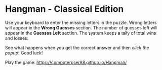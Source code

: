 # Hangman - Classical Edition

Use your keyboard to enter the missing letters in the puzzle. Wrong letters will appear in the **Wrong Guesses** section. The number of guesses left will appear in the **Guesses Left** section. The system keeps a tally of total wins and losses.

See what happens when you get the correct answer and then *click the popup*! Good luck!

Play the game: https://computeruser88.github.io/Hangman/